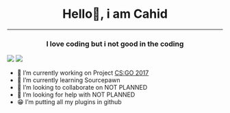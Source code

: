<h1 align="center"> Hello👋, i am Cahid</h1>
<hr>
<h3 align="center">I love coding but i not good in the coding</h3>

<img src="https://komarev.com/ghpvc/?username=zloybik&color=blue">

<img src="https://sarrus.gallerycdn.vsassets.io/extensions/sarrus/sourcepawn-vscode/6.2.0/1696974689822/Microsoft.VisualStudio.Services.Icons.Default">

- 🔭 I’m currently working on Project <a href="https://discord.gg/A6PtSWWP3J">CS:GO 2017</a>
- 🌱 I’m currently learning Sourcepawn
- 👯 I’m looking to collaborate on NOT PLANNED
- 🤔 I’m looking for help with NOT PLANNED
- :grin: I’m putting all my plugins in github
